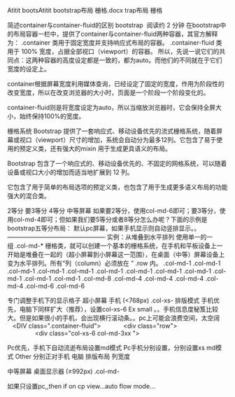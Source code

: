
Atitit bootsAtitit bootstrap布局 栅格.docx
trap布局 栅格
<div class="video-wrapper container-fluid row" id="targetDiv" >
<!-- per video-->
<div v-for="item in items" class="col-style   lazy loaded col-md-3">
    </div>


<!-- per video  end -->


简述container与container-fluid的区别
bootstrap
 阅读约 2 分钟
在bootstrap中的布局容器一栏中，提供了container与container-fluid两种容器，其官方解释为：
.container 类用于固定宽度并支持响应式布局的容器。
.container-fluid 类用于 100% 宽度，占据全部视口（viewport）的容器。
所以，先说一说它们的共同点：这两种容器的高度设定都是一致的，都为auto。而他们的不同就在于它们宽度的设定上。

container根据屏幕宽度利用媒体查询，已经设定了固定的宽度，作用为阶段性的改变宽度，所以在改变浏览器的大小时，页面是一个阶段一个阶段变化的。


container-fluid则是将宽度设定为auto，所以当缩放浏览器时，它会保持全屏大小，始终保持100%的宽度。



栅格系统
Bootstrap 提供了一套响应式、移动设备优先的流式栅格系统，随着屏幕或视口（viewport）尺寸的增加，系统会自动分为最多12列。它包含了易于使用的预定义类，还有强大的mixin 用于生成更具语义的布局。



Bootstrap 包含了一个响应式的、移动设备优先的、不固定的网格系统，可以随着设备或视口大小的增加而适当地扩展到 12 列。

它包含了用于简单的布局选项的预定义类，也包含了用于生成更多语义布局的功能强大的混合类。

2等分  要3等分 4等分 中等屏幕
如果要2等分，使用col-md-6即可；要3等分，使用col-md-4即可；但如果我们要5等分或者8等分怎么办呢？下面的示例是bootstrap五等分布局：
默认pc屏幕，如果手机显示则自动竖排显示。。
————————————————
实例：从堆叠到水平排列
使用单一的一组 .col-md-* 栅格类，就可以创建一个基本的栅格系统，在手机和平板设备上一开始是堆叠在一起的（超小屏幕到小屏幕这一范围），在桌面（中等）屏幕设备上变为水平排列。所有“列（column）必须放在 ” .row 内。
.col-md-1
.col-md-1
.col-md-1
.col-md-1
.col-md-1
.col-md-1
.col-md-1
.col-md-1
.col-md-1
.col-md-1
.col-md-1
.col-md-1
.col-md-8
.col-md-4
.col-md-4
.col-md-4
.col-md-4
.col-md-6
.col-md-6

专门调整手机下的显示格子 超小屏幕 手机 (<768px) .col-xs-
排版模式
手机优先，电脑下同样扩大（推荐），设置col-xs-6
Ex small   。。手机信息度秘笈比较大。但是如果很小的手机，会出现横行滚动条。。pc上可能会浪费空间，太空阔
   <DIV class=".container-fluid">
            <div class="row">
                <div class="col-xs-6 col-md-3xx ">

Pc优先，手机下自动流逝布局设置md模式
Pc手机分别设置，分别设置xs md模式
Other
分别正对手机 电脑 排版布局 列宽度





中等屏幕 桌面显示器 (≥992px) .col-md-

如果只设置pc,,then if on cp view...auto flow mode...
